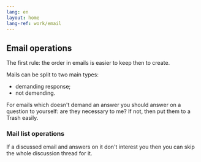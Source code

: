 ```yaml
---
lang: en
layout: home
lang-ref: work/email
---
```


## Email operations

The first rule: the order in emails is easier to keep then to create.

Mails can be split to two main types:

- demanding response;
- not demending.

For emails which doesn't demand an answer you should answer on a question to
yourself: are they necessary to me? If not, then put them to a Trash easily.

### Mail list operations

If a discussed email and answers on it don't interest you then you can skip the
whole discussion thread for it.
